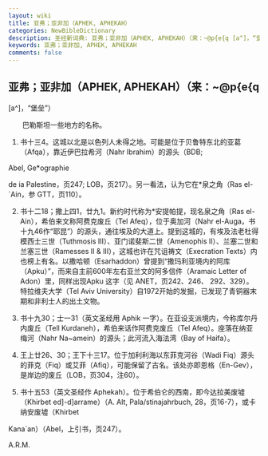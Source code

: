 ```yaml
---
layout: wiki
title: 亚弗；亚非加（APHEK, APHEKAH）
categories: NewBibleDictionary
description: 圣经新词典: 亚弗；亚非加（APHEK, APHEKAH）（来：~@p{e{q [a^]，“堡垒”）
keywords: 亚弗；亚非加, APHEK, APHEKAH
comments: false
---
```


## 亚弗；亚非加（APHEK, APHEKAH）（来：~@p{e{q

[a^]，“堡垒”）

　　巴勒斯坦一些地方的名称。

1. 书十三4。这城以北是以色列人未得之地。可能是位于贝鲁特东北的亚葛（Afqa），靠近伊巴拉希河（Nahr Ibrahim）的源头（BDB;

Abel, Ge*ographie

de ia Palestine，页247; LOB，页217）。另一看法，认为它在*泉之角（Ras el-`Ain，参 GTT，页110）。

2. 书十二18；撒上四1，廿九1。新约时代称为*安提帕提，现名泉之角（Ras el-Ain），希伯来文称阿费克废丘（Tel Afeq），位于奥加河（Nahr el-Auga，书十九46作“耶昆”）的源头，通往埃及的大道上。提到这城的，有埃及法老杜得模西士三世（Tuthmosis III）、亚门诺斐斯二世（Amenophis II）、兰塞二世和兰塞三世（Ramesses II & III），这城也许在咒诅祷文（Execration Texts）内也榜上有名。以撒哈顿（Esarhaddon）曾提到“撒玛利亚境内的阿库（Apku）”，而来自主前600年左右亚兰文的阿多信件（Aramaic Letter of Adon）里，同样出现Apku 这字（见 ANET，页242、246、 292、329）。特拉维夫大学（Tel Aviv University）自1972开始的发掘，已发现了青铜器末期和非利士人的出土文物。

3. 书十九30；士一31（英文圣经用 Aphik 一字）。在亚设支派境内，今称库尔丹内废丘（Tell Kurdaneh），希伯来话作阿费克废丘（Tel Afeq）。座落在纳亚梅河（Nahr Na~amein）的源头；此河流入海法湾（Bay of Haifa）。

4. 王上廿26、30；王下十三17。位于加利利海以东菲克河谷（Wadi Fiq）源头的菲克（Fiq）或艾菲（Afiq），可能保留了古名。该处亦即恩格（En-Gev），是岸边的废丘（LOB，页304，注60）。

5. 书十五53（英文圣经作 Aphekah）。位于希伯仑的西南，即今达拉美废墟（Khirbet ed]-d]arrame）（A. Alt, Pala/stinajahrbuch, 28，页16-7），或卡纳安废墟（Khirbet

Kana`an）（Abel，上引书，页247）。

A.R.M.






